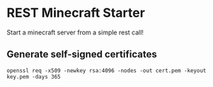 # REST Minecraft Starter
Start a minecraft server from a simple rest call!

## Generate self-signed certificates

```
openssl req -x509 -newkey rsa:4096 -nodes -out cert.pem -keyout key.pem -days 365
```

